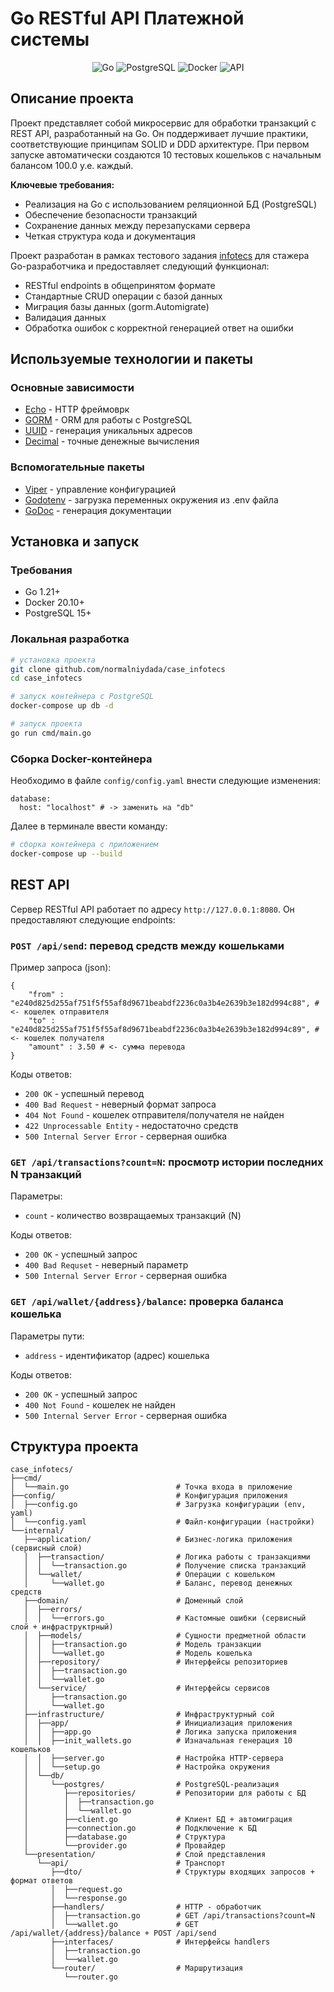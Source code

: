 # Go RESTful API Платежной системы

<div align="center">
  <img src="https://img.shields.io/badge/Go-00ADD8?style=for-the-badge&logo=go&logoColor=white" alt="Go">
  <img src="https://img.shields.io/badge/PostgreSQL-4169E1?style=for-the-badge&logo=postgresql&logoColor=white" alt="PostgreSQL">
  <img src="https://img.shields.io/badge/Docker-2496ED?style=for-the-badge&logo=docker&logoColor=white" alt="Docker">
  <img src="https://img.shields.io/badge/API-FF6C37?style=for-the-badge&logo=postman&logoColor=white" alt="API">
</div>

## Описание проекта

Проект представляет собой микросервис для обработки транзакций с REST API, разработанный на Go. Он поддерживает лучшие практики, соответствующие принципам SOLID и DDD архитектуре. 
При первом запуске автоматически создаются 10 тестовых кошельков с начальным балансом 100.0 у.е. каждый.

**Ключевые требования:**
- Реализация на Go с использованием реляционной БД (PostgreSQL)
- Обеспечение безопасности транзакций
- Сохранение данных между перезапусками сервера
- Четкая структура кода и документация

Проект разработан в рамках тестового задания [infotecs](https://infotecs.ru) для стажера Go-разработчика и предоставляет следующий функционал:

- RESTful endpoints в общепринятом формате
- Стандартные CRUD операции с базой данных
- Миграция базы данных (gorm.Automigrate)
- Валидация данных
- Обработка ошибок с корректной генерацией ответ на ошибки

## Используемые технологии и пакеты

### Основные зависимости 
- [Echo](https://echo.labstack.com/) - HTTP фреймоврк 
- [GORM](https://gorm.io/) - ORM для работы с PostgreSQL
- [UUID](https://github.com/google/uuid) - генерация уникальных адресов
- [Decimal](https://github.com/shopspring/decimal) - точные денежные вычисления

### Вспомогательные пакеты
- [Viper](https://github.com/spf13/viper) - управление конфигурацией
- [Godotenv](https://github.com/joho/godotenv) - загрузка переменных окружения из .env файла
- [GoDoc](https://pkg.go.dev/golang.org/x/tools/cmd/godoc) - генерация документации

## Установка и запуск

### Требования

* Go 1.21+
* Docker 20.10+
* PostgreSQL 15+


### Локальная разработка
```bash
# установка проекта
git clone github.com/normalniydada/case_infotecs
cd case_infotecs

# запуск контейнера с PostgreSQL
docker-compose up db -d

# запуск проекта
go run cmd/main.go
```

### Cборка Docker-контейнера

Необходимо в файле `config/config.yaml` внести следующие изменения:
```
database:
  host: "localhost" # -> заменить на "db"
```

Далее в терминале ввести команду:
```bash
# сборка контейнера с приложением
docker-compose up --build
```

## REST API 

Сервер RESTful API работает по адресу `http://127.0.0.1:8080`. Он предоставляют следующие endpoints:

### **`POST /api/send`**: перевод средств между кошельками
    
  Пример запроса (json):  
```
{
    "from" : "e240d825d255af751f5f55af8d9671beabdf2236c0a3b4e2639b3e182d994c88", # <- кошелек отправителя
    "to" : "e240d825d255af751f5f55af8d9671beabdf2236c0a3b4e2639b3e182d994c89", # <- кошелек получателя
    "amount" : 3.50 # <- сумма перевода
}
```
  Коды ответов: 
* `200 OK` - успешный перевод
* `400 Bad Request` - неверный формат запроса
* `404 Not Found` - кошелек отправителя/получателя не найден
* `422 Unprocessable Entity` - недостаточно средств
* `500 Internal Server Error` - серверная ошибка  

### **`GET /api/transactions?count=N`**: просмотр истории последних N транзакций  
    
   Параметры: 
   * `count` - количество возвращаемых транзакций (N)
  
   Коды ответов: 
   * `200 OK` - успешный запрос
   * `400 Bad Requset` - неверный параметр
   * `500 Internal Server Error` - серверная ошибка  

### **`GET /api/wallet/{address}/balance`**: проверка баланса кошелька  

   Параметры пути:
   * `address` - идентификатор (адрес) кошелька
  
   Коды ответов:
   * `200 OK` - успешный запрос
   * `400 Not Found` - кошелек не найден
   * `500 Internal Server Error` - серверная ошибка

## Структура проекта 
```
case_infotecs/
├──cmd/
│  └──main.go                        # Точка входа в приложение
├──config/                           # Конфигурация приложения
│  ├──config.go                      # Загрузка конфигурации (env, yaml)
│  └──config.yaml                    # Файл-конфигурации (настройки)
└──internal/         
   ├──application/                   # Бизнес-логика приложения (сервисный слой)
   │  ├──transaction/                # Логика работы с транзакциями
   │  │  └──transaction.go           # Получение списка транзакций
   │  └──wallet/                     # Операции с кошельком
   │     └──wallet.go                # Баланс, перевод денежных средств
   ├──domain/                        # Доменный слой
   │  ├──errors/
   │  │  └──errors.go                # Кастомные ошибки (сервисный слой + инфраструктрный)
   │  ├──models/                     # Сущности предметной области
   │  │  ├──transaction.go           # Модель транзакции
   │  │  └──wallet.go                # Модель кошелька
   │  ├──repository/                 # Интерфейсы репозиториев
   │  │  ├──transaction.go
   │  │  └──wallet.go
   │  └──service/                    # Интерфейсы сервисов 
   │     ├──transaction.go
   │     └──wallet.go
   ├──infrastructure/                # Инфраструктурный сой 
   │  ├──app/                        # Инициализация приложения
   │  │  ├──app.go                   # Логика запуска приложения
   │  │  ├──init_wallets.go          # Изначальная генерация 10 кошельков
   │  │  ├──server.go                # Настройка HTTP-сервера
   │  │  └──setup.go                 # Настройка окружения 
   │  └──db/    
   │     └──postgres/                # PostgreSQL-реализация
   │        ├──repositories/         # Репозитории для работы с БД    
   │        │  ├──transaction.go     
   │        │  └──wallet.go
   │        ├──client.go             # Клиент БД + автомиграция
   │        ├──connection.go         # Подключение к БД
   │        ├──database.go           # Структура
   │        └──provider.go           # Провайдер 
   └──presentation/                  # Слой представления
      └──api/                        # Транспорт
         ├──dto/                     # Структуры входящих запросов + формат ответов
         │  ├──request.go
         │  └──response.go
         ├──handlers/                # HTTP - обработчик
         │  ├──transaction.go        # GET /api/transactions?count=N
         │  └──wallet.go             # GET /api/wallet/{address}/balance + POST /api/send
         ├──interfaces/              # Интерфейсы handlers 
         │  ├──transaction.go
         │  └──wallet.go
         └──router/                  # Маршрутизация
            └──router.go
```   

      















